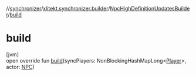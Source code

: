 //[synchronizer](../../../index.md)/[xlitekt.synchronizer.builder](../index.md)/[NpcHighDefinitionUpdatesBuilder](index.md)/[build](build.md)

# build

[jvm]\
open override fun [build](build.md)(syncPlayers: NonBlockingHashMapLong&lt;[Player](../../../../game/game/xlitekt.game.actor.player/-player/index.md)&gt;, actor: [NPC](../../../../game/game/xlitekt.game.actor.npc/-n-p-c/index.md))
